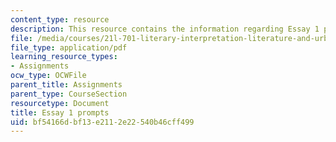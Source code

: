 ```yaml
---
content_type: resource
description: This resource contains the information regarding Essay 1 prompts.
file: /media/courses/21l-701-literary-interpretation-literature-and-urban-experience-spring-2009/bf54166dbf13e2112e22540b46cff499_MIT21L_701S09_Essay1_edit.pdf
file_type: application/pdf
learning_resource_types:
- Assignments
ocw_type: OCWFile
parent_title: Assignments
parent_type: CourseSection
resourcetype: Document
title: Essay 1 prompts
uid: bf54166d-bf13-e211-2e22-540b46cff499
---
```

